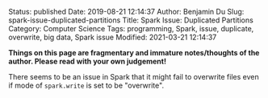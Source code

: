 Status: published
Date: 2019-08-21 12:14:37
Author: Benjamin Du
Slug: spark-issue-duplicated-partitions
Title: Spark Issue: Duplicated Partitions
Category: Computer Science
Tags: programming, Spark, issue, duplicate, overwrite, big data, Spark issue
Modified: 2021-03-21 12:14:37

**Things on this page are fragmentary and immature notes/thoughts of the author. Please read with your own judgement!**

There seems to be an issue in Spark that it might fail to overwrite files 
even if mode of `spark.write` is set to be "overwrite".
